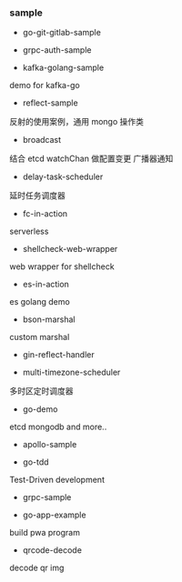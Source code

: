### sample

- go-git-gitlab-sample

- grpc-auth-sample

- kafka-golang-sample

demo for kafka-go

- reflect-sample

反射的使用案例，通用 mongo 操作类

- broadcast

结合 etcd watchChan 做配置变更 广播器通知

- delay-task-scheduler

延时任务调度器

- fc-in-action

serverless

- shellcheck-web-wrapper

web wrapper for shellcheck

- es-in-action

es golang demo

- bson-marshal

custom marshal

- gin-reflect-handler

- multi-timezone-scheduler

多时区定时调度器

- go-demo

etcd mongodb and more..

- apollo-sample

- go-tdd

Test-Driven development

- grpc-sample

- go-app-example

build pwa program

- qrcode-decode

decode qr img
